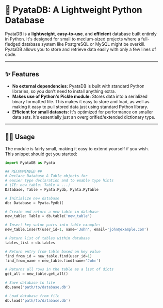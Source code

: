 # 💾 PyataDB: A Lightweight Python Database

PyataDB is a **lightweight**, **easy-to-use**, and **efficient** database built entirely in Python. It's designed for small to medium-sized projects where a full-fledged database system like PostgreSQL or MySQL might be overkill. PyataDB allows you to store and retrieve data easily with only a few lines of code.

---

## ✨ Features

* **No external dependencies:** PyataDB is built with standard Python libraries, so you don't need to install anything extra.
* **Makes use of Python's Pickle module:** Stores data into a serialized binary formatted file. This makes it easy to store and load, as well as making it easy to pull stored data just using standard Python library.
* **Efficient for small datasets:** It's optimized for performance on smaller data sets. It's essentially just an overglorified/extended dictionary type.

---

## 🧑‍💻 Usage

The module is fairly small, making it easy to extend yourself if you wish. This snippet should get you started:

```python
import PyataDB as Pyata

## RECOMMENDED ##
# Declare Database & Table objects for
# easier type declaration and to enable type hints
# (IE: new_table: Table = ...)
Database, Table = Pyata.Pydb, Pyata.PyTable

# Initialize new database
db: Database = Pyata.Pydb()

# Create and return a new table in database
new_table: Table = db.table('new_table')

# Insert key value pairs into table example:
new_table.insert(user_id=1, name='John', email='john@example.com')

# Return list of tables within database
tables_list = db.tables

# Return entry from table based on key value
find_from_id = new_table.find(user_id=1)
find_from_name = new_table.find(name='John')

# Returns all rows in the table as a list of dicts
get_all = new_table.get_all()

# Save database to file
db.save('path/to/database.db')

# Load database from file
db.load('path/to/database.db')
```

